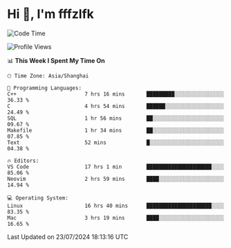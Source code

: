 # Hi 👋, I'm fffzlfk

<!--START_SECTION:waka-->
![Code Time](http://img.shields.io/badge/Code%20Time-800%20hrs%2041%20mins-blue)

![Profile Views](http://img.shields.io/badge/Profile%20Views-0-blue)

📊 **This Week I Spent My Time On** 

```text
🕑︎ Time Zone: Asia/Shanghai

💬 Programming Languages: 
C++                      7 hrs 16 mins       █████████░░░░░░░░░░░░░░░░   36.33 % 
C                        4 hrs 54 mins       ██████░░░░░░░░░░░░░░░░░░░   24.49 % 
SQL                      1 hr 56 mins        ██░░░░░░░░░░░░░░░░░░░░░░░   09.67 % 
Makefile                 1 hr 34 mins        ██░░░░░░░░░░░░░░░░░░░░░░░   07.85 % 
Text                     52 mins             █░░░░░░░░░░░░░░░░░░░░░░░░   04.38 % 

🔥 Editors: 
VS Code                  17 hrs 1 min        █████████████████████░░░░   85.06 % 
Neovim                   2 hrs 59 mins       ████░░░░░░░░░░░░░░░░░░░░░   14.94 % 

💻 Operating System: 
Linux                    16 hrs 40 mins      █████████████████████░░░░   83.35 % 
Mac                      3 hrs 19 mins       ████░░░░░░░░░░░░░░░░░░░░░   16.65 % 
```


 Last Updated on 23/07/2024 18:13:16 UTC
<!--END_SECTION:waka-->
